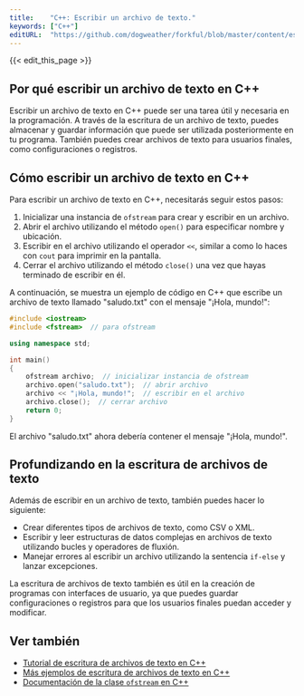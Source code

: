 ```yaml
---
title:    "C++: Escribir un archivo de texto."
keywords: ["C++"]
editURL:  "https://github.com/dogweather/forkful/blob/master/content/es/cpp/writing-a-text-file.md"
---
```


{{< edit_this_page >}}

## Por qué escribir un archivo de texto en C++

Escribir un archivo de texto en C++ puede ser una tarea útil y necesaria en la programación. A través de la escritura de un archivo de texto, puedes almacenar y guardar información que puede ser utilizada posteriormente en tu programa. También puedes crear archivos de texto para usuarios finales, como configuraciones o registros.

## Cómo escribir un archivo de texto en C++

Para escribir un archivo de texto en C++, necesitarás seguir estos pasos:

1. Inicializar una instancia de `ofstream` para crear y escribir en un archivo.
2. Abrir el archivo utilizando el método `open()` para especificar nombre y ubicación.
3. Escribir en el archivo utilizando el operador `<<`, similar a como lo haces con `cout` para imprimir en la pantalla.
4. Cerrar el archivo utilizando el método `close()` una vez que hayas terminado de escribir en él.

A continuación, se muestra un ejemplo de código en C++ que escribe un archivo de texto llamado "saludo.txt" con el mensaje "¡Hola, mundo!":

```c++
#include <iostream>
#include <fstream>  // para ofstream

using namespace std;

int main()
{
    ofstream archivo;  // inicializar instancia de ofstream
    archivo.open("saludo.txt");  // abrir archivo
    archivo << "¡Hola, mundo!";  // escribir en el archivo
    archivo.close();  // cerrar archivo
    return 0;
}
```

El archivo "saludo.txt" ahora debería contener el mensaje "¡Hola, mundo!".

## Profundizando en la escritura de archivos de texto

Además de escribir en un archivo de texto, también puedes hacer lo siguiente:

- Crear diferentes tipos de archivos de texto, como CSV o XML.
- Escribir y leer estructuras de datos complejas en archivos de texto utilizando bucles y operadores de fluxión.
- Manejar errores al escribir un archivo utilizando la sentencia `if-else` y lanzar excepciones.

La escritura de archivos de texto también es útil en la creación de programas con interfaces de usuario, ya que puedes guardar configuraciones o registros para que los usuarios finales puedan acceder y modificar.

## Ver también

- [Tutorial de escritura de archivos de texto en C++](https://www.programiz.com/cpp-programming/writing-file)
- [Más ejemplos de escritura de archivos de texto en C++](https://www.geeksforgeeks.org/writing-text-file-c/)
- [Documentación de la clase `ofstream` en C++](http://www.cplusplus.com/reference/fstream/ofstream/)